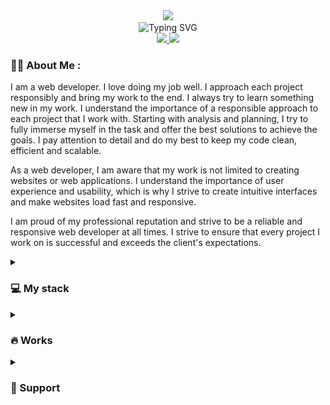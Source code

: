 <div id="logo" align="center">
  <img src="https://media.giphy.com/media/M9gbBd9nbDrOTu1Mqx/giphy.gif" width="100"/><br>
  <img src="https://readme-typing-svg.demolab.com?font=Fira+Code&pause=1000&color=69F7E3&center=true&vCenter=true&width=435&lines=Welcome+to+my+github+page+🤗" alt="Typing SVG" />
</div>
<div id="contacts" align="center">
  <!-- Telegram -->
  <a href="https://t.me/drozd8019" target="_blank">
    <img src="https://img.shields.io/badge/Telegram-2CA5E0?style=for-the-badge&logo=telegram&logoColor=white">
  </a>
    <!-- Vk -->
  <a href="https://vk.com/drozdovilya8769" target="_blank">
    <img src="https://goo.su/x6J93">
  </a>
  
</div>


### 👩‍💻 About Me :
<p>
I am a web developer. I love doing my job well. I approach each project responsibly and bring my work to the end. I always try to learn something new in my work. I understand the importance of a responsible approach to each project that I work with. Starting with analysis and planning, I try to fully immerse myself in the task and offer the best solutions to achieve the goals. I pay attention to detail and do my best to keep my code clean, efficient and scalable.

As a web developer, I am aware that my work is not limited to creating websites or web applications. I understand the importance of user experience and usability, which is why I strive to create intuitive interfaces and make websites load fast and responsive.

I am proud of my professional reputation and strive to be a reliable and responsive web developer at all times. I strive to ensure that every project I work on is successful and exceeds the client's expectations.
</p>

<details>
  <summary><h3>💻 My stack</h3></summary>
<hr>

### 🏠 Frontend :
<p>
<img src="https://github.com/devicons/devicon/blob/master/icons/react/react-original.svg" width="35">
<img src="https://github.com/devicons/devicon/blob/master/icons/vuejs/vuejs-original.svg" width="35">
<img src="https://github.com/devicons/devicon/blob/master/icons/html5/html5-original.svg" width="35">  
<img src="https://raw.githubusercontent.com/devicons/devicon/1119b9f84c0290e0f0b38982099a2bd027a48bf1/icons/javascript/javascript-original.svg" width="35">
<img src="https://github.com/devicons/devicon/blob/master/icons/css3/css3-original.svg" width="35">
</p>

<div align="right">
  <h3> 🛠️ Languages & Tools : </h3>
  <p>
    <img src="https://raw.githubusercontent.com/devicons/devicon/1119b9f84c0290e0f0b38982099a2bd027a48bf1/icons/php/php-plain.svg" width="35">
    <img src="https://raw.githubusercontent.com/devicons/devicon/1119b9f84c0290e0f0b38982099a2bd027a48bf1/icons/javascript/javascript-original.svg" width="35"> +
    <img src="https://github.com/devicons/devicon/blob/master/icons/typescript/typescript-original.svg" width="35">
    <img src="https://github.com/devicons/devicon/blob/master/icons/docker/docker-original.svg" width="35">
    <img src="https://github.com/devicons/devicon/blob/master/icons/yarn/yarn-original.svg" width="35">
    <img src="https://github.com/devicons/devicon/blob/master/icons/npm/npm-original-wordmark.svg" width="35">
    <img src="https://github.com/devicons/devicon/blob/master/icons/graphql/graphql-plain.svg" width="35">
    <img src="https://github.com/devicons/devicon/blob/master/icons/jquery/jquery-original.svg" width="35">
  </p>
</div>

### 🖥️ System administration 
<p>
  <img src="https://github.com/devicons/devicon/blob/master/icons/nginx/nginx-original.svg" width="35">
  <img src="https://github.com/devicons/devicon/blob/master/icons/apache/apache-original.svg" width="35">
  <img src="https://github.com/devicons/devicon/blob/master/icons/linux/linux-original.svg" width="35">
</p>

<div align="right">
  <h3> 📄 Databases </h3>
  <p>
    <img src="https://github.com/devicons/devicon/blob/master/icons/mysql/mysql-original.svg" width="35">
    <img src="https://github.com/devicons/devicon/blob/master/icons/redis/redis-original.svg" width="35">
    <img src="https://github.com/devicons/devicon/blob/master/icons/postgresql/postgresql-original.svg" width="35">
    <img src="https://github.com/devicons/devicon/blob/master/icons/sqlite/sqlite-original.svg" width="35">
  </p>
</div>
<h3>⚡️ CMS & Frameworks </h3>
<p>
  <img src="https://github.com/devicons/devicon/blob/master/icons/wordpress/wordpress-plain.svg" width="35">
  <img src="https://github.com/devicons/devicon/blob/master/icons/laravel/laravel-plain.svg" width="35"> 
</p>
</details>

<details>
  <summary><h3>🔥 Works</h3></summary>
  <div class="project">
    <div class="project__item">
      <img src="https://i.imgur.com/zJ5wPWV.png" width="350">
      <p>
        <a href="https://vizer-dizer.ru" target="_blank"><b>VizerDizer</b></a> - сайт 3D визуализации на заказ
      </p>
    </div>
      <div class="project__item" align="right">
        <img src="https://i.imgur.com/GKJ58nB.png" width="350">
        <p>
          <a href="https://stomcomplex24.ru" target="_blank"><b>Стоматологический комплекс №2</b></a> - сайт стоматологии г.Красноярск 
        </p>
      </div>
      <div class="project__item">
      <img src="https://i.imgur.com/3omGYoI.png" width="350">
      <p>
        <a href="#" target="_blank"><b>TopRazbor</b></a> - авторазбор в г.Красноярск
      </p>
    </div>
      <div class="project__item" align="right">
        <img src="https://i.imgur.com/iV8TwWm.png" width="350">
        <p>
          <a href="#" target="_blank"><b>SapphireLife</b></a> - игровой проект Minecraft
        </p>
      </div>
      <div class="project__item">
      <img src="https://i.imgur.com/uSeeFSm.png" width="350">
      <p>
        <a href="https://craftlab.su" target="_blank"><b>CraftLab (BaronessDev)</b></a> - студия разработки Minecraft
      </p>
    </div>
      <div class="project__item" align="right">
        <img src="https://i.imgur.com/XeBXqgh.png" width="350">
        <p>
          <a href="#" target="_blank"><b>SapphireLife</b></a> - форум игрового проекта Minecraft
        </p>
      </div>
      <div class="project__item">
      <img src="https://i.imgur.com/THSUSTp.png" width="350">
      <p>
        <a href="#" target="_blank"><b>Ares</b></a> - игровой сервер Minecraft
      </p>
    </div>
      <div class="project__item" align="right">
        <img src="https://i.imgur.com/adZElrN.jpg" width="350">
        <p>
          <a href="https://potolki-nebo.ru" target="_blank"><b>Небо</b></a> - натяжные потолки в Красноярске
        </p>
    </div>
      <div class="project__item">
      <img src="https://i.imgur.com/ijborfl.jpg" width="350">
      <p>
        <a href="#" target="_blank"><b>KKRIT Interactive Map</b></a> - интерактивная карта колледжа
      </p>
    </div>
  </div>
</details>
<details>
  <summary><h3>🫶 Support</h3></summary>
  <ul>
    <li>
        <a href="https://diagnostiqa.ru/">ДиагностиQA - медицинский центр в Москве</a>
    </li>
    <li>
        <a href="https://meldclub.ru//">MeldClub.ru</a>
    </li>
    <li>
       <a href="https://t.me/done_help_bot">Донерс - бот ресторана</a>
    </li>
  </ul>
</details>










